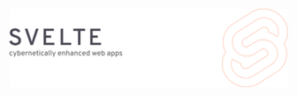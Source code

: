 [![alt text](https://raw.githubusercontent.com/ottomated/svelte5-issue-repro/main/final.svg)](https://example.com)
